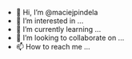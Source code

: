 - 👋 Hi, I’m @maciejpindela
- 👀 I’m interested in ...
- 🌱 I’m currently learning ...
- 💞️ I’m looking to collaborate on ...
- 📫 How to reach me ...

<!---
maciejpindela/maciejpindela is a ✨ special ✨ repository because its `README.md` (this file) appears on your GitHub profile.
You can click the Preview link to take a look at your changes.
--->
